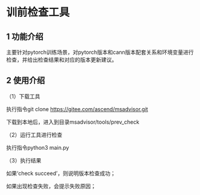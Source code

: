 # 训前检查工具

## 1 功能介绍

主要针对pytorch训练场景，对pytorch版本和cann版本配套关系和环境变量进行检查，并给出检查结果和对应的版本更新建议。



## 2 使用介绍

（1）下载工具

执行指令git clone https://gitee.com/ascend/msadvisor.git

下载到本地后，进入到目录msadvisor/tools/prev_check

（2）运行工具进行检查

执行指令python3 main.py

（3）执行结果

如果‘check succeed’，则说明版本检查成功；

如果出现检查失败，会提示失败原因；

